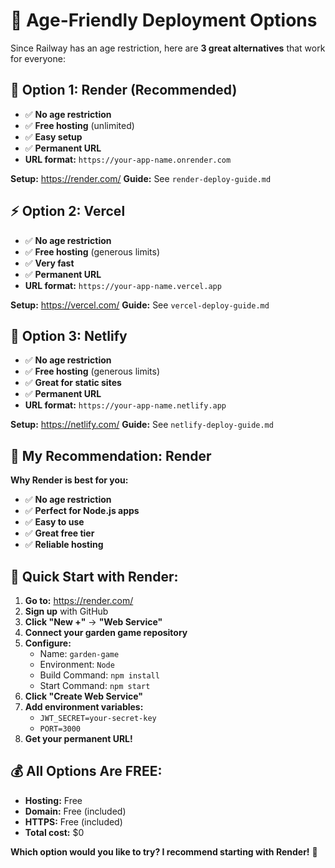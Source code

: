 # 🌟 Age-Friendly Deployment Options

Since Railway has an age restriction, here are **3 great alternatives** that work for everyone:

## 🎨 **Option 1: Render (Recommended)**
- ✅ **No age restriction**
- ✅ **Free hosting** (unlimited)
- ✅ **Easy setup**
- ✅ **Permanent URL**
- **URL format:** `https://your-app-name.onrender.com`

**Setup:** https://render.com/
**Guide:** See `render-deploy-guide.md`

## ⚡ **Option 2: Vercel**
- ✅ **No age restriction**
- ✅ **Free hosting** (generous limits)
- ✅ **Very fast**
- ✅ **Permanent URL**
- **URL format:** `https://your-app-name.vercel.app`

**Setup:** https://vercel.com/
**Guide:** See `vercel-deploy-guide.md`

## 🚀 **Option 3: Netlify**
- ✅ **No age restriction**
- ✅ **Free hosting** (generous limits)
- ✅ **Great for static sites**
- ✅ **Permanent URL**
- **URL format:** `https://your-app-name.netlify.app`

**Setup:** https://netlify.com/
**Guide:** See `netlify-deploy-guide.md`

## 🎯 **My Recommendation: Render**

**Why Render is best for you:**
- ✅ **No age restriction**
- ✅ **Perfect for Node.js apps**
- ✅ **Easy to use**
- ✅ **Great free tier**
- ✅ **Reliable hosting**

## 🚀 **Quick Start with Render:**

1. **Go to:** https://render.com/
2. **Sign up** with GitHub
3. **Click "New +"** → **"Web Service"**
4. **Connect your garden game repository**
5. **Configure:**
   - Name: `garden-game`
   - Environment: `Node`
   - Build Command: `npm install`
   - Start Command: `npm start`
6. **Click "Create Web Service"**
7. **Add environment variables:**
   - `JWT_SECRET=your-secret-key`
   - `PORT=3000`
8. **Get your permanent URL!**

## 💰 **All Options Are FREE:**
- **Hosting:** Free
- **Domain:** Free (included)
- **HTTPS:** Free (included)
- **Total cost:** $0

**Which option would you like to try? I recommend starting with Render!** 🎨
